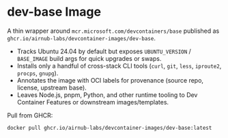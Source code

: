 # dev-base Image

A thin wrapper around `mcr.microsoft.com/devcontainers/base` published as `ghcr.io/airnub-labs/devcontainer-images/dev-base`.

- Tracks Ubuntu 24.04 by default but exposes `UBUNTU_VERSION` / `BASE_IMAGE` build args for quick upgrades or swaps.
- Installs only a handful of cross-stack CLI tools (`curl`, `git`, `less`, `iproute2`, `procps`, `gnupg`).
- Annotates the image with OCI labels for provenance (source repo, license, upstream base).
- Leaves Node.js, pnpm, Python, and other runtime tooling to Dev Container Features or downstream images/templates.

Pull from GHCR:

```
docker pull ghcr.io/airnub-labs/devcontainer-images/dev-base:latest
```
